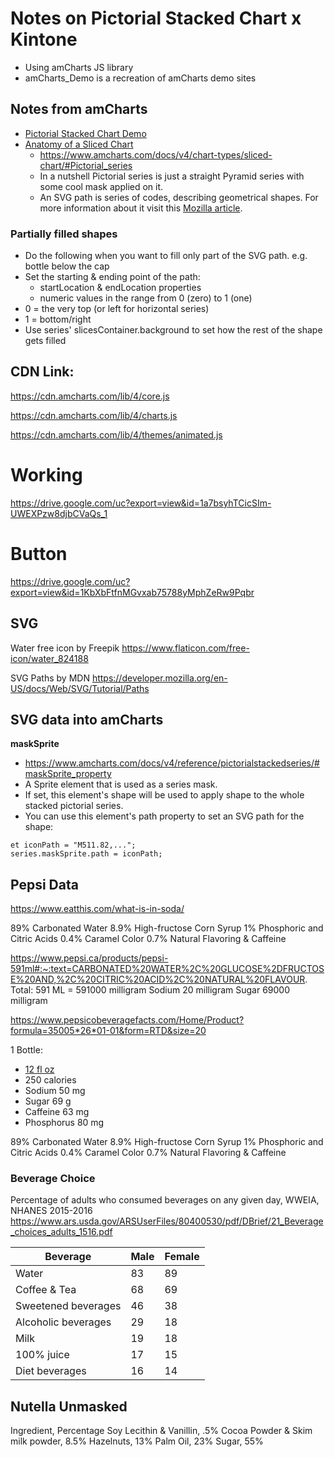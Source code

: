 # Notes on Pictorial Stacked Chart x Kintone
* Using amCharts JS library
* amCharts_Demo is a recreation of amCharts demo sites

## Notes from amCharts
* [Pictorial Stacked Chart Demo](https://www.amcharts.com/demos/pictorial-stacked-chart/)
* [Anatomy of a Sliced Chart](https://www.amcharts.com/docs/v4/chart-types/sliced-chart/)
  * https://www.amcharts.com/docs/v4/chart-types/sliced-chart/#Pictorial_series
  * In a nutshell Pictorial series is just a straight Pyramid series with some cool mask applied on it.
  * An SVG path is series of codes, describing geometrical shapes. For more information about it visit this [Mozilla article](https://developer.mozilla.org/en-US/docs/Web/SVG/Tutorial/Paths).

### Partially filled shapes
* Do the following when you want to fill only part of the SVG path. e.g. bottle below the cap
* Set the starting & ending point of the path:
  * startLocation & endLocation properties
  * numeric values in the range from 0 (zero) to 1 (one)
* 0 = the very top (or left for horizontal series)
* 1 = bottom/right
* Use series' slicesContainer.background to set how the rest of the shape gets filled

## CDN Link:
https://cdn.amcharts.com/lib/4/core.js

https://cdn.amcharts.com/lib/4/charts.js

https://cdn.amcharts.com/lib/4/themes/animated.js

# Working
https://drive.google.com/uc?export=view&id=1a7bsyhTCicSIm-UWEXPzw8djbCVaQs_1

# Button
https://drive.google.com/uc?export=view&id=1KbXbFtfnMGvxab75788yMphZeRw9Pqbr

## SVG
Water free icon by Freepik
https://www.flaticon.com/free-icon/water_824188

SVG Paths by MDN
https://developer.mozilla.org/en-US/docs/Web/SVG/Tutorial/Paths

## SVG data into amCharts
**maskSprite**
* https://www.amcharts.com/docs/v4/reference/pictorialstackedseries/#maskSprite_property
* A Sprite element that is used as a series mask.
* If set, this element's shape will be used to apply shape to the whole stacked pictorial series.
* You can use this element's path property to set an SVG path for the shape:
```
et iconPath = "M511.82,...";
series.maskSprite.path = iconPath;
```
## Pepsi Data

https://www.eatthis.com/what-is-in-soda/

89% Carbonated Water
8.9% High-fructose Corn Syrup
1% Phosphoric and Citric Acids
0.4% Caramel Color
0.7% Natural Flavoring & Caffeine


https://www.pepsi.ca/products/pepsi-591ml#:~:text=CARBONATED%20WATER%2C%20GLUCOSE%2DFRUCTOSE%20AND,%2C%20CITRIC%20ACID%2C%20NATURAL%20FLAVOUR.
Total: 591 ML = 591000 milligram
Sodium 20 milligram
Sugar 69000 milligram



https://www.pepsicobeveragefacts.com/Home/Product?formula=35005*26*01-01&form=RTD&size=20

1 Bottle:
* [12 fl oz](https://www.pepsicobeveragefacts.com/Home/Product?formula=35005*26*01-01&form=RTD&size=20)
* 250 calories
* Sodium 50 mg
* Sugar 69 g
* Caffeine 63 mg
* Phosphorus 80 mg

89% Carbonated Water
8.9% High-fructose Corn Syrup
1% Phosphoric and Citric Acids
0.4% Caramel Color
0.7% Natural Flavoring & Caffeine

### Beverage Choice
Percentage of adults who consumed beverages on any
given day, WWEIA, NHANES 2015-2016
https://www.ars.usda.gov/ARSUserFiles/80400530/pdf/DBrief/21_Beverage_choices_adults_1516.pdf

| Beverage            | Male | Female |
| ------------------- | ---- | ------ |
| Water               | 83   | 89     |
| Coffee & Tea        | 68   | 69     |
| Sweetened beverages | 46   | 38     |
| Alcoholic beverages | 29   | 18     |
| Milk                | 19   | 18     |
| 100% juice          | 17   | 15     |
| Diet beverages      | 16   | 14     |


## Nutella Unmasked

Ingredient, Percentage
Soy Lecithin & Vanillin, .5%
Cocoa Powder & Skim milk powder, 8.5%
Hazelnuts, 13%
Palm Oil, 23%
Sugar, 55%